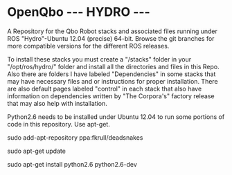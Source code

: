 OpenQbo --- HYDRO  --- 
=======

  A Repository for the Qbo Robot stacks and associated files running under ROS "Hydro"-Ubuntu 12.04 (precise) 64-bit. Browse the git branches for more compatible versions for the different ROS releases. 


  To install these stacks you must create a "/stacks" folder in your "/opt/ros/hydro/" folder and install all the directories and files in this Repo. Also there are folders I have labeled "Dependencies" in some stacks that may have necessary files and or instructions for proper installation. There are also default pages labeled "control" in each stack that also have information on dependencies written by "The Corpora's" factory release that may also help with installation.  
 
  Python2.6 needs to be installed under Ubuntu 12.04 to run some portions of code in this repository. Use apt-get.  

  sudo add-apt-repository ppa:fkrull/deadsnakes 
  
  sudo apt-get update                                
  
  sudo apt-get install python2.6 python2.6-dev
